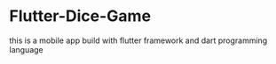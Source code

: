 # Flutter-Dice-Game
this is a mobile app build with flutter framework and dart programming language
